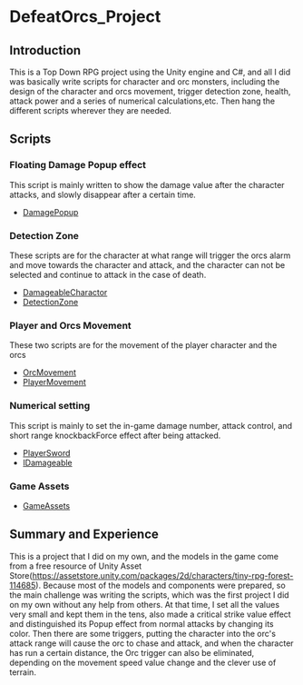 # DefeatOrcs_Project

## Introduction

This is a Top Down RPG project using the Unity engine and C#, and all I did was basically write scripts for character and orc monsters, including the design of the character and orcs movement, trigger detection zone, health, attack power and a series of numerical calculations,etc. Then hang the different scripts wherever they are needed. 

## Scripts

### Floating Damage Popup effect

This script is mainly written to show the damage value after the character attacks, and slowly disappear after a certain time.
* [DamagePopup](https://github.com/Jiaha0-Zhang/DefeatOrcs_Project/blob/main/Scripts/DamagePopup.cs)

### Detection Zone

These scripts are for the character at what range will trigger the orcs alarm and move towards the character and attack, and the character can not be selected and continue to attack in the case of death.
* [DamageableCharactor](https://github.com/Jiaha0-Zhang/DefeatOrcs_Project/blob/main/Scripts/DamageableCharactor.cs)
* [DetectionZone](https://github.com/Jiaha0-Zhang/DefeatOrcs_Project/blob/main/Scripts/DetectionZone.cs)

### Player and Orcs Movement

These two scripts are for the movement of the player character and the orcs
* [OrcMovement](https://github.com/Jiaha0-Zhang/DefeatOrcs_Project/blob/main/Scripts/OrcMovement.cs)
* [PlayerMovement](https://github.com/Jiaha0-Zhang/DefeatOrcs_Project/blob/main/Scripts/PlayerMovement.cs)

### Numerical setting

This script is mainly to set the in-game damage number, attack control, and short range knockbackForce effect after being attacked.
* [PlayerSword](https://github.com/Jiaha0-Zhang/DefeatOrcs_Project/blob/main/Scripts/PlayerSword.cs)
* [IDamageable](https://github.com/Jiaha0-Zhang/DefeatOrcs_Project/blob/main/Scripts/IDamageable.cs)

### Game Assets
* [GameAssets](https://github.com/Jiaha0-Zhang/DefeatOrcs_Project/blob/main/Scripts/GameAssets.cs)

## Summary and Experience
This is a project that I did on my own, and the models in the game come from a free resource of Unity Asset Store(https://assetstore.unity.com/packages/2d/characters/tiny-rpg-forest-114685). Because most of the models and components were prepared, so the main challenge was writing the scripts, which was the first project I did on my own without any help from others. At that time, I set all the values very small and kept them in the tens, also made a critical strike value effect and distinguished its Popup effect from normal attacks by changing its color. Then there are some triggers, putting the character into the orc's attack range will cause the orc to chase and attack, and when the character has run a certain distance, the Orc trigger can also be eliminated, depending on the movement speed value change and the clever use of terrain. 
